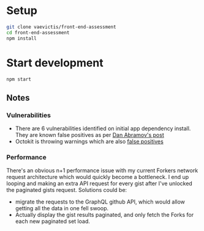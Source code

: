 # Setup

```bash
git clone vaevictis/front-end-assessment
cd front-end-assessment
npm install
```

# Start development
`npm start`

## Notes
### Vulnerabilities
- There are 6 vulnerabilities identified on initial app dependency install. They are known false positives as per [Dan Abramov's post](https://overreacted.io/npm-audit-broken-by-design/)
- Octokit is throwing warnings which are also [false positives](https://github.com/octokit/plugin-throttling.js/issues/583)

### Performance
There's an obvious n+1 performance issue with my current Forkers network request architecture which would quickly become a bottleneck.
I end up looping and making an extra API request for every gist after I've unlocked the paginated gists request.
Solutions could be:
- migrate the requests to the GraphQL github API, which would allow getting all the data in one fell swoop.
- Actually display the gist results paginated, and only fetch the Forks for each new paginated set load.
